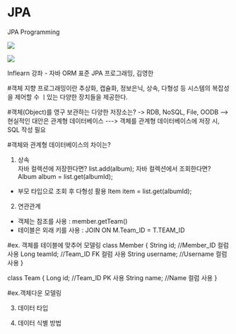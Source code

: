 # JPA
JPA Programming

<a href="https://github.com/bboooyaho" target="_blank"><img src="https://img.shields.io/badge/bboooyaho-000000?style=plastic&logo=appveyor&logoColor=FFFFFF"/></a>

<a href="https://www.instagram.com/" target="_blank"><img src="https://img.shields.io/badge/bboooyaho-000000?style=plastic&logo=instagram&logoColor=FFFFFF"/></a>


Inflearn 강좌 - 자바 ORM 표준 JPA 프로그래밍, 김영한 

#객체 지향 프로그래밍이란 추상화, 캡슐화, 정보은닉, 상속, 다형성 등 시스템의 복잡성을 제어할 수 ㅣ있는 다양한 장치들을 제공한다.

#객체(Object)를 영구 보관하는 다양한 저장소는? 
-> RDB, NoSQL, File, OODB
--> 현실적인 대안은 관계형 데이터베이스 
---> 객체를 관계형 데이터베이스에 저장 시, SQL 작성 필요

#객체와 관계형 데이터베이스의 차이는? 
1. 상속  
자바 컬렉션에 저장한다면? list.add(album);
자바 컬렉션에서 조회한다면? Album album = list.get(albumId);
- 부모 타입으로 조회 후 다형성 활용 Item item = list.get(albumId); 

2. 연관관계 
- 객체는 참조를 사용 : member.getTeam() 
- 테이블은 외래 키를 사용 : JOIN ON M.Team_ID = T.TEAM_ID 

#ex. 객체를 테이블에 맞추어 모델링 
class Member {
  String id; //Member_ID 컬럼 사용 
  Long teamId; //Team_ID FK 컬럼 사용 
  String username; //Username 컬럼 사용 
 }
 
 class Team {
  Long id; //Team_ID PK 사용 
  String name; //Name 컬럼 사용 
 }

#ex.객체다운 모델링 






3. 데이터 타입 

4. 데이터 식별 방법 


